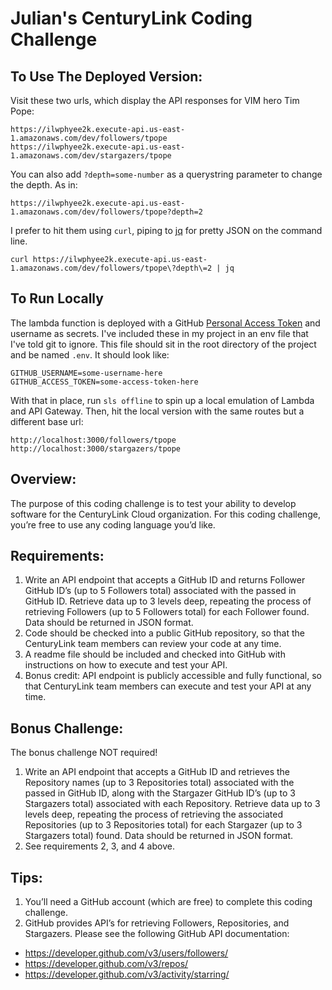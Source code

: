# Julian's CenturyLink Coding Challenge

## To Use The Deployed Version:

Visit these two urls, which display the API responses for VIM hero Tim Pope:

```
https://ilwphyee2k.execute-api.us-east-1.amazonaws.com/dev/followers/tpope
https://ilwphyee2k.execute-api.us-east-1.amazonaws.com/dev/stargazers/tpope
```

You can also add `?depth=some-number` as a querystring parameter to change the depth. As in:

```
https://ilwphyee2k.execute-api.us-east-1.amazonaws.com/dev/followers/tpope?depth=2
```

I prefer to hit them using `curl`, piping to [jq](https://stedolan.github.io/jq/) for pretty JSON on the command line.

```
curl https://ilwphyee2k.execute-api.us-east-1.amazonaws.com/dev/followers/tpope\?depth\=2 | jq
```

## To Run Locally

The lambda function is deployed with a GitHub [Personal Access Token](https://github.com/settings/tokens) and username as secrets.  I've included these in my project in an env file that I've told git to ignore.  This file should sit in the root directory of the project and be named `.env`.  It should look like:

```
GITHUB_USERNAME=some-username-here
GITHUB_ACCESS_TOKEN=some-access-token-here
```

With that in place, run `sls offline` to spin up a local emulation of Lambda and API Gateway.  Then, hit the local version with the same routes but a different base url:

```
http://localhost:3000/followers/tpope
http://localhost:3000/stargazers/tpope
```

## Overview:
The purpose of this coding challenge is to test your ability to develop software for the CenturyLink Cloud organization. For this coding challenge, you’re free to use any coding language you’d like.

## Requirements: 

1. Write an API endpoint that accepts a GitHub ID and returns Follower GitHub ID’s (up to 5 Followers total) associated with the passed in GitHub ID.  Retrieve data up to 3 levels deep, repeating the process of retrieving Followers (up to 5 Followers total) for each Follower found.  Data should be returned in JSON format.
1. Code should be checked into a public GitHub repository, so that the CenturyLink team members can review your code at any time.
1. A readme file should be included and checked into GitHub with instructions on how to execute and test your API.
1. Bonus credit: API endpoint is publicly accessible and fully functional, so that CenturyLink team members can execute and test your API at any time.

## Bonus Challenge:

The bonus challenge NOT required!

1. Write an API endpoint that accepts a GitHub ID and retrieves the Repository names (up to 3 Repositories total) associated with the passed in GitHub ID, along with the Stargazer GitHub ID’s (up to 3 Stargazers total) associated with each Repository.  Retrieve data up to 3 levels deep, repeating the process of retrieving the associated Repositories (up to 3 Repositories total) for each Stargazer (up to 3 Stargazers total) found.  Data should be returned in JSON format.
1. See requirements 2, 3, and 4 above.

## Tips:

1. You’ll need a GitHub account (which are free) to complete this coding challenge.
1. GitHub provides API’s for retrieving Followers, Repositories, and Stargazers.  Please see the following GitHub API documentation:
  * https://developer.github.com/v3/users/followers/ 
  * https://developer.github.com/v3/repos/
  * https://developer.github.com/v3/activity/starring/
